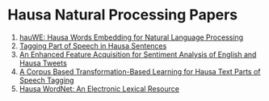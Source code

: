 # Hausa Natural Processing Papers


1. [hauWE: Hausa Words Embedding for Natural Language Processing](https://arxiv.org/pdf/1911.10708.pdf)
2. [Tagging Part of Speech in Hausa Sentences](https://ieeexplore.ieee.org/abstract/document/9043198)
3. [An Enhanced Feature Acquisition for Sentiment Analysis of English and Hausa Tweets](https://thesai.org/Publications/ViewPaper?Volume=12&Issue=9&Code=IJACSA&SerialNo=13)
4. [A Corpus Based Transformation-Based Learning for Hausa Text Parts of Speech Tagging](http://dx.doi.org/10.12785/ijcds/100146)
5. [Hausa WordNet: An Electronic Lexical Resource](https://www.semanticscholar.org/paper/Hausa-WordNet%3A-An-Electronic-Lexical-Resource-Abubakar-Roko/69d41a18dba0f795e7ba9378745ad3106714a588)



<!--
## Table Of Contents
- [Sentiment Analysis](#sentiment)
- [Text Classification](#text-classification)
- [Machine Translation](#Machine-Translation)
- [MISC](#misc)


## Sentiment Analysis

## Text Classification

## Machine Translation

## MISC
-->

